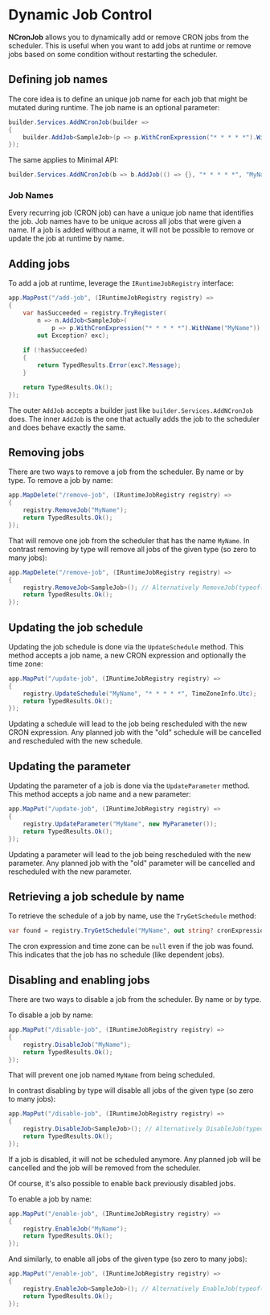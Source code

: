 # Dynamic Job Control
**NCronJob** allows you to dynamically add or remove CRON jobs from the scheduler. This is useful when you want to add jobs at runtime or remove jobs based on some condition without restarting the scheduler.

## Defining job names
The core idea is to define an unique job name for each job that might be mutated during runtime. The job name is an optional parameter:

```csharp
builder.Services.AddNCronJob(builder => 
{
    builder.AddJob<SampleJob>(p => p.WithCronExpression("* * * * *").WithName("MyName"));
});
```

The same applies to Minimal API:

```csharp
builder.Services.AddNCronJob(b => b.AddJob(() => {}, "* * * * *", "MyName"));
```

### Job Names

Every recurring job (CRON job) can have a unique job name that identifies the job. Job names have to be unique across all jobs that were given a name. If a job is added without a name, it will not be possible to remove or update the job at runtime by name.

## Adding jobs
To add a job at runtime, leverage the `IRuntimeJobRegistry` interface:

```csharp
app.MapPost("/add-job", (IRuntimeJobRegistry registry) => 
{
    var hasSucceeded = registry.TryRegister(
        n => n.AddJob<SampleJob>(
            p => p.WithCronExpression("* * * * *").WithName("MyName")),
        out Exception? exc);
    
    if (!hasSucceeded)
    {
        return TypedResults.Error(exc?.Message);
    }

    return TypedResults.Ok();
});
```

The outer `AddJob` accepts a builder just like `builder.Services.AddNCronJob` does. The inner `AddJob` is the one that actually adds the job to the scheduler and does behave exactly the same.

## Removing jobs
There are two ways to remove a job from the scheduler. By name or by type. To remove a job by name:

```csharp
app.MapDelete("/remove-job", (IRuntimeJobRegistry registry) => 
{
    registry.RemoveJob("MyName");
    return TypedResults.Ok();
});
```

That will remove one job from the scheduler that has the name `MyName`. In contrast removing by type will remove all jobs of the given type (so zero to many jobs):

```csharp
app.MapDelete("/remove-job", (IRuntimeJobRegistry registry) => 
{
    registry.RemoveJob<SampleJob>(); // Alternatively RemoveJob(typeof(SampleJob))
    return TypedResults.Ok();
});
```

## Updating the job schedule
Updating the job schedule is done via the `UpdateSchedule` method. This method accepts a job name, a new CRON expression and optionally the time zone:

```csharp
app.MapPut("/update-job", (IRuntimeJobRegistry registry) => 
{
    registry.UpdateSchedule("MyName", "* * * * *", TimeZoneInfo.Utc);
    return TypedResults.Ok();
});
```

Updating a schedule will lead to the job being rescheduled with the new CRON expression. Any planned job with the "old" schedule will be cancelled and rescheduled with the new schedule.

## Updating the parameter
Updating the parameter of a job is done via the `UpdateParameter` method. This method accepts a job name and a new parameter:

```csharp
app.MapPut("/update-job", (IRuntimeJobRegistry registry) => 
{
    registry.UpdateParameter("MyName", new MyParameter());
    return TypedResults.Ok();
});
```

Updating a parameter will lead to the job being rescheduled with the new parameter. Any planned job with the "old" parameter will be cancelled and rescheduled with the new parameter.

## Retrieving a job schedule by name
To retrieve the schedule of a job by name, use the `TryGetSchedule` method:

```csharp
var found = registry.TryGetSchedule("MyName", out string? cronExpression, out TimeZoneInfo? timeZone);
```

The cron expression and time zone can be `null` even if the job was found. This indicates that the job has no schedule (like dependent jobs).

## Disabling and enabling jobs
There are two ways to disable a job from the scheduler. By name or by type.

To disable a job by name:

```csharp
app.MapPut("/disable-job", (IRuntimeJobRegistry registry) => 
{
    registry.DisableJob("MyName");
    return TypedResults.Ok();
});
```

That will prevent one job named `MyName` from being scheduled.

In contrast disabling by type will disable all jobs of the given type (so zero to many jobs):

```csharp
app.MapPut("/disable-job", (IRuntimeJobRegistry registry) =>
{
    registry.DisableJob<SampleJob>(); // Alternatively DisableJob(typeof(SampleJob))
    return TypedResults.Ok();
});
```

If a job is disabled, it will not be scheduled anymore. Any planned job will be cancelled and the job will be removed from the scheduler.

Of course, it's also possible to enable back previously disabled jobs.

To enable a job by name:

```csharp
app.MapPut("/enable-job", (IRuntimeJobRegistry registry) => 
{
    registry.EnableJob("MyName");
    return TypedResults.Ok();
});
```

And similarly, to enable all jobs of the given type (so zero to many jobs):

```csharp
app.MapPut("/enable-job", (IRuntimeJobRegistry registry) =>
{
    registry.EnableJob<SampleJob>(); // Alternatively EnableJob(typeof(SampleJob))
    return TypedResults.Ok();
});
```
